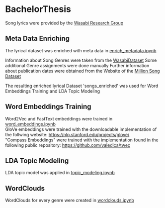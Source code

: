 # BachelorThesis

Song lyrics were provided by the [Wasabi Research Group](http://wasabihome.i3s.unice.fr/)

## Meta Data Enriching

The lyrical dataset was enriched with meta data in [enrich_metadata.ipynb](enrich_metadata.ipynb)

Information about Song Genres were taken from the [WasabiDataset](https://github.com/micbuffa/WasabiDataset)
Some additional Genre assignments were done manually
Further information about publication dates were obtained from the Website of the [Million Song Dataset](http://millionsongdataset.com/sites/default/files/AdditionalFiles/tracks_per_year.txt)

The resulting enriched lyrical Dataset 'songs_enriched' was used for Word Embeddings Training and LDA Topic Modeling

## Word Embeddings Training

Word2Vec and FastText embeddings were trained in [word_embeddings.ipynb](word_embeddings.ipynb)  
GloVe embeddings were trained with the downloadable implementation of the follwing website: https://nlp.stanford.edu/projects/glove/  
"Compass Embeddings" were trained with the implementation found in the following public repository:  https://github.com/valedica/twec  

## LDA Topic Modeling

LDA topic model was applied in [topic_modeling.ipynb](topic_modeling.ipynb)

## WordClouds

WordClouds for every genre were created in [wordclouds.ipynb](wordclouds.ipynb)
